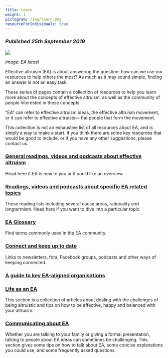 ```yaml
---
title: Learn
weight: 1
pictogram: /img/learn.png
resourceForIndividuals: true
---
```

### _Published 25th September 2019_

<p class="large_image_wrapper">
<img src="/img/learneaisrael.png" />
</p>

_Image: EA Israel_ 

Effective altruism (EA) is about answering the question: how can we use our resources to help others the most? As much as it may sound simple, finding an answer is not an easy task.

These series of pages contain a collection of resources to help you learn more about the concepts of effective altruism, as well as the community of people interested in these concepts. 

“EA” can refer to effective altruism ideas, the effective altruism movement, or it can refer to effective altruists— the people that form the movement. 

This collection is not an exhaustive list of all resources about EA, and is simply a way to make a start. If you think there are some key resources that would be good to include, or if you have any other suggestions, please contact us. 

### [General readings, videos and podcasts about effective altruism](/learn/about-ea/)
Head here if EA is new to you or if you’d like an overview.

### [Readings, videos and podcasts about specific EA related topics](/learn/reading-lists/) 
These reading lists including several cause areas, rationality and longtermism. Head here if you want to dive into a particular topic. 

### [EA Glossary](/learn/glossary/)
Find terms commonly used in the EA community.

### [Connect and keep up to date](/learn/connect/) 
Links to newsletters, fora, Facebook groups, podcasts and other ways of keeping connected. 

### [A guide to key EA-aligned organisations](/learn/orgs/) 

### [Life as an EA](/learn/life)
This section is a collection of articles about dealing with the challenges of being altruistic and tips on how to be effective, happy and balanced with your altruism. 

### [Communicating about EA](/learn/communicating-ea/)
Whether you are talking to your family or giving a formal presentation, talking to people about EA ideas can sometimes be challenging. This section gives some tips on how to talk about EA, some concise explanations you could use, and some frequently asked questions. 

